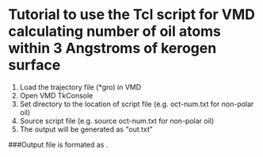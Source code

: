 # Tutorial to use the Tcl script for VMD calculating number of oil atoms within 3 Angstroms of kerogen surface
1. Load the trajectory file (\*gro\) in VMD
2. Open VMD TkConsole
3. Set directory to the location of script file (e.g. oct-num.txt for non-polar oil)
4. Source script file (e.g. source oct-num.txt for non-polar oil)
5. The output will be generated as "out.txt"

###Output file is formated as <frame number> <atom number>.
